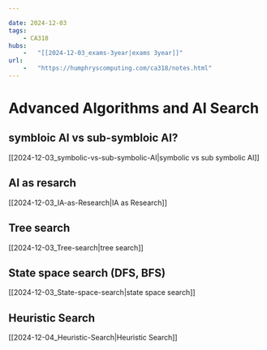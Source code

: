 ```yaml
---

date: 2024-12-03 
tags: 
    - CA318
hubs: 
    -   "[[2024-12-03_exams-3year|exams 3year]]"
url:
    -   "https://humphryscomputing.com/ca318/notes.html"
---
```


# Advanced Algorithms and AI Search

## symbloic AI vs sub-symbloic AI?
[[2024-12-03_symbolic-vs-sub-symbolic-AI|symbolic vs sub symbolic AI]]

## AI as resarch
[[2024-12-03_IA-as-Research|IA as Research]]

## Tree search
[[2024-12-03_Tree-search|tree search]]

## State space search (DFS, BFS)
[[2024-12-03_State-space-search|state space search]]

## Heuristic Search
[[2024-12-04_Heuristic-Search|Heuristic Search]]
